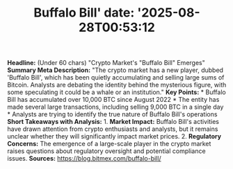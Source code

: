 ﻿---
title: "Buffalo Bill'
date: '2025-08-28T00:53:12"
category: "Markets"
summary: ""
slug: "buffalo bill"
source_urls:
  - "https://blog.bitmex.com/buffalo-bill/"
seo:
  title: "Buffalo Bill | Hash n Hedge'
  description: '"
  keywords: ["news", "markets", "brief"]
---
**Headline:** (Under 60 chars) "Crypto Market's "Buffalo Bill" Emerges"  **Summary Meta Description:** "The crypto market has a new player, dubbed 'Buffalo Bill', which has been quietly accumulating and selling large sums of Bitcoin. Analysts are debating the identity behind the mysterious figure, with some speculating it could be a whale or an institution."  **Key Points:**  * Buffalo Bill has accumulated over 10,000 BTC since August 2022 * The entity has made several large transactions, including selling 9,000 BTC in a single day * Analysts are trying to identify the true nature of Buffalo Bill's operations  **Short Takeaways with Analysis:**  1. **Market Impact:** Buffalo Bill's activities have drawn attention from crypto enthusiasts and analysts, but it remains unclear whether they will significantly impact market prices. 2. **Regulatory Concerns:** The emergence of a large-scale player in the crypto market raises questions about regulatory oversight and potential compliance issues.  **Sources:** https://blog.bitmex.com/buffalo-bill/ 
